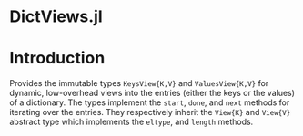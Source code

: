 DictViews.jl
============

# Introduction

Provides the immutable types `KeysView{K,V}` and `ValuesView{K,V}` for dynamic, low-overhead views into the entries (either the keys or the values) of a dictionary. The types implement the `start`, `done`, and `next` methods for iterating over the entries. They respectively inherit the `View{K}` and `View{V}` abstract type which implements the `eltype`, and `length` methods.
